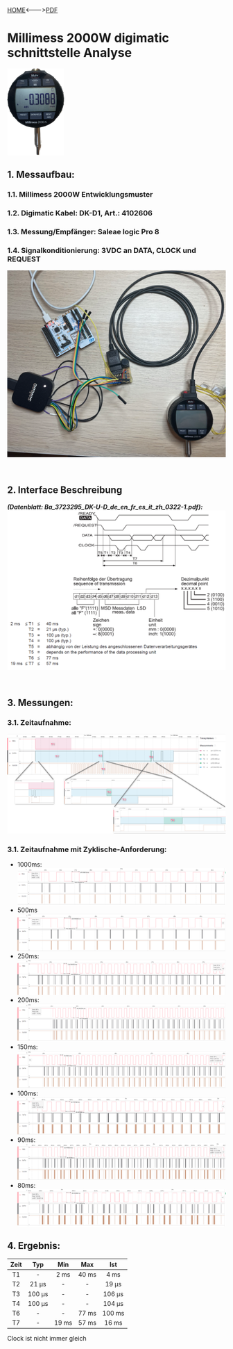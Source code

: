[HOME](../Deckblatt_Digimatic_analyse.md)<--->[PDF](M2000W_Digimatic_analyse.pdf)
# Millimess 2000W digimatic schnittstelle Analyse
<img src="device.png" height="200px"><br>
## 1. Messaufbau:
### 1.1. Millimess **2000W** Entwicklungsmuster
### 1.2. Digimatic Kabel: DK-D1, Art.: 4102606
### 1.3. Messung/Empfänger: Saleae logic Pro 8
### 1.4. Signalkonditionierung: 3VDC an DATA, CLOCK und REQUEST
<img src="setup.png" width="550px"><br>
<div style="page-break-after: always;"></div><br>

## 2. Interface Beschreibung
***(Datenblatt: Ba_3723295_DK-U-D_de_en_fr_es_it_zh_0322-1.pdf):***<br>
<img src="digi_def_6.png" width="600px">
<div style="page-break-after: always;"></div><br>

## 3. Messungen:
### 3.1. Zeitaufnahme:
![image](_Docs_/Digimatic_analyse/Millimess_2000W/meas.png)
### 3.1. Zeitaufnahme mit Zyklische-Anforderung:
- 1000ms:
  ![image](_Docs_/Digimatic_analyse/Millimess_2000W/1000ms.png)
- 500ms
  ![image](_Docs_/Digimatic_analyse/Millimess_2000W/500ms.png)
- 250ms:
  ![image](_Docs_/Digimatic_analyse/Millimess_2000W/250ms.png)
- 200ms:
  ![image](_Docs_/Digimatic_analyse/Millimess_2000W/200ms.png)
- 150ms:
  ![image](_Docs_/Digimatic_analyse/Millimess_2000W/150ms.png)
- 100ms:
  ![image](_Docs_/Digimatic_analyse/Millimess_2000W/100ms.png)
- 90ms:
  ![image](_Docs_/Digimatic_analyse/Millimess_2000W/90ms.png)
- 80ms:
  ![image](_Docs_/Digimatic_analyse/Millimess_2000W/80ms.png)

## 4. Ergebnis:
| Zeit  |  Typ   |  Min  |  Max  |  Ist   |
| :---: | :----: | :---: | :---: | :----: |
|  T1   |   -    | 2 ms  | 40 ms |  4 ms  |
|  T2   | 21 µs  |   -   |   -   | 19 µs  |
|  T3   | 100 µs |   -   |   -   | 106 µs |
|  T4   | 100 µs |   -   |   -   | 104 µs |
|  T6   |   -    |   -   | 77 ms | 100 ms |
|  T7   |   -    | 19 ms | 57 ms | 16 ms  |

Clock ist nicht immer gleich